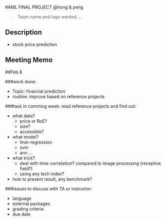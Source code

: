 #AML FINAL PROJECT
@hong & peng

>Team name and logo wanted ...

Description
--------
- stock price prediction


Meeting Memo
----------

##Feb 8

###work done:
- Topic: financial prediction
- routine: improve based on reference projects

###task in comming week:
read reference projects and find out:
- what data? 
    - price or RoE? 
    - size?
    - accessible?
- what model?
    - liner-regression
    - svm
    - ann ...
- what trick?
    - deal with time-correlation? compared to image processing (receptive field?)
    - using any tech index?
- how to present result, any benchmark?

###issues to discuss with TA or instructor: 
- language
- external packages
- grading criteria
- due date


